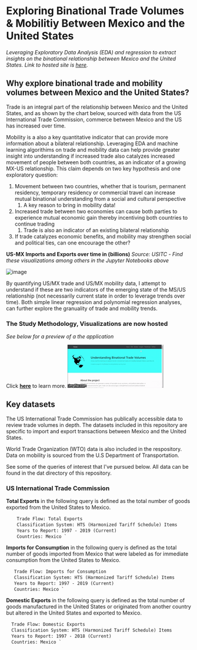 # Exploring Binational Trade Volumes & Mobilitiy Between Mexico and the United States
*Leveraging Exploratory Data Analysis (EDA) and regression to extract insights on the binational relationship between Mexico and the United States. Link to hosted site is [here](https://nanceca.github.io/binational-trade-volumes/).*

## Why explore binational trade and mobility volumes between Mexico and the United States?

Trade is an integral part of the relationship between Mexico and the United States, and as shown by the chart below, sourced with data from the US International Trade Commission, commerce between Mexico and the US has increased over time.

Mobility is a also a key quantitative indicator that can provide more information about a bilateral relationship. Leveraging EDA and machine learning algorithims on trade and mobility data can help provide greater insight into understanding if increased trade also catalyzes increased movement of people between both countries, as an indicator of a growing MX-US relationship. This claim depends on two key hypothesis and one exploratory question:

1. Movement between two countries, whether that is tourism, permanent residency, temporary residency or commercial travel can increase mutual binational understanding from a social and cultural perspective 
    1. A key reason to bring in mobility data!
1. Increased trade between two economies can cause both parties to experience mutual economic gain thereby incentiving both countries to continue trading
    1. Trade is also an indicator of an existing bilateral relationship
1. If trade catalyzes economic benefits, and mobility may strengthen social and political ties, can one encourage the other?

**US-MX Imports and Exports over time in (billions)**
*Source: USITC* -
*Find these visualizations among others in the Jupyter Notebooks above*

![image](https://user-images.githubusercontent.com/48306129/77599756-f9b01a00-6ec2-11ea-950b-77bb87605dea.png)

By quantifying US/MX trade and US/MX mobility data, I attempt to understand if these are two indicators of the emerging state of the MS/US relationship (not necessarily current state in order to leverage trends over time). Both simple linear regression and polynomial regression analyses, can further explore the granuality of trade and mobility trends. 

 ### The Study Methodology, Visualizations are now hosted
 _See below for a preview of a the application_

 Click [**here**](https://nanceca.github.io/binational-trade-volumes/) to learn more.
 ![](./assets/gif.gif)

## Key datasets
The US International Trade Commission has publically accessible data to review trade volumes in depth. The datasets included in this repository are specific to import and export transactions between Mexico and the United States. 

World Trade Organization (WTO) data is also included in the respository. Data on mobility is sourced from the U.S Department of Transportation. 

See some of the queries of interest that I've pursued below. All data can be found in the dat directory of this repository.

### US International Trade Commission

**Total Exports** in the following query is defined as the total number of goods exported from the United States to Mexico.  
```
    Trade Flow: Total Exports
    Classification System: HTS (Harmonized Tariff Schedule) Items
    Years to Report: 1997 - 2019 (Current)
    Countries: Mexico `
 ```

 
**Imports for Consumption** in the following query is defined as the total number of goods imported from Mexico that were labeled as for immediate consumption from the United States to Mexico.
 
 ```
    Trade Flow: Imports for Consumption
    Classification System: HTS (Harmonized Tariff Schedule) Items
    Years to Report: 1997 - 2019 (Current)
    Countries: Mexico `
 ```
  
**Domestic Exports** in the following query is defined as the total number of goods manufactured in the United States or originated from another country but altered in the United States and exported to  Mexico.
 
  ```
    Trade Flow: Domestic Exports
    Classification System: HTS (Harmonized Tariff Schedule) Items
    Years to Report: 1997 - 2018 (Current)
    Countries: Mexico `
 ```
